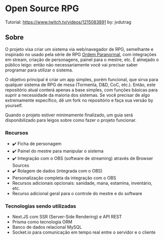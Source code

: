 # Open Source RPG

Tutorial: https://www.twitch.tv/videos/1215083891
by: jvdutrag


## Sobre
O projeto visa criar um sistema via web/navegador de RPG, semelhante e inspirado no usado pela série de RPG [Ordem Paranormal](https://ordemparanormal.com.br/), com integrações em stream, criação de personagens, painel para o mestre, etc. É almejado o público leigo: então não necessariamente você vai precisar saber programar para utilizar o sistema.

O objetivo principal é criar um app simples, porém funcional, que sirva para qualquer sistema de RPG de mesa (Tormenta, D&D, CoC, etc.). Então, este repositório atual conterá apenas a base simples, com funções básicas para suprir a necessidade da maioria dos sistemas. Se você precisar de algo extremamente específico, dê um fork no repositório e faça sua versão by yourself.

Quando o projeto estiver minimamente finalizado, um guia será disponibilizado para leigos sobre como fazer o projeto funcionar.

### Recursos
- ✔️ Ficha de personagem
- ✔️ Painel do mestre para manipular o sistema
- ✔️ Integração com o OBS (software de streaming) através de Browser Sources
- ✔️ Rolagem de dados (integrada com o OBS)
- Personalização completa da integração com o OBS
- Recursos adicionais opcionais: sanidade, mana, estamina, inventário, etc.
- Recurso adicional geral para o controle do mestre e do software

### Tecnologias sendo utilizadas
- Next.JS com SSR (Server-Side Rendering) e API REST
- Prisma como tecnologia ORM
- Banco de dados relacional MySQL
- Socket.io para comunicação em tempo real entre o servidor e o cliente

